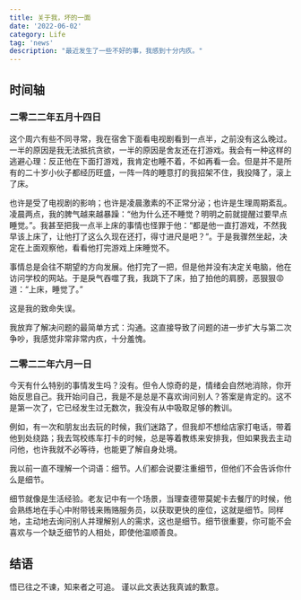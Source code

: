 ```yaml
---
title: 关于我，坏的一面
date: '2022-06-02'
category: Life
tag: 'news'
description: "最近发生了一些不好的事，我感到十分内疚。"
---
```


## 时间轴

### 二零二二年五月十四日

这个周六有些不同寻常，我在宿舍下面看电视剧看到一点半，之前没有这么晚过。一半的原因是我无法抵抗贪欲，一半的原因是舍友还在打游戏。我会有一种这样的逃避心理：反正他在下面打游戏，我肯定也睡不着，不如再看一会。但是并不是所有的二十岁小伙子都经历旺盛，一阵一阵的睡意打的我招架不住，我投降了，滚上了床。

也许是受了电视剧的影响；也许是凌晨激素的不正常分泌；也许是生理周期紊乱。凌晨两点，我的脾气越来越暴躁：“他为什么还不睡觉？明明之前就提醒过要早点睡觉。”。我甚至把我一点半上床的事情也怪罪于他：“都是他一直打游戏，不然我早该上床了，让他打了这么久现在还打，得寸进尺是吧？”。于是我骤然坐起，决定在上面观察他，看看他打完游戏上床睡觉不。

事情总是会往不期望的方向发展。他打完了一把，但是他并没有决定关电脑，他在访问学校的网站。于是戾气吞噬了我，我跳下了床，拍了拍他的肩膀，恶狠狠😡道：“上床，睡觉了。”

这是我的致命失误。

我放弃了解决问题的最简单方式：沟通。这直接导致了问题的进一步扩大与第二次争吵，我感觉非常非常内疚，十分羞愧。

### 二零二二年六月一日

今天有什么特别的事情发生吗？没有。但令人惊奇的是，情绪会自然地消除，你开始反思自己。我开始问自己，我是不是总是不喜欢询问别人？答案是肯定的。这不是第一次了，它已经发生过无数次，我没有从中吸取足够的教训。

例如，有一次和朋友出去玩的时候，我们迷路了，但我却不想给店家打电话，带着他到处绕路；我去驾校练车打卡的时候，总是等着教练来安排我，但如果我去主动问他，也许我就不必等待，也能更了解自身处境。

我以前一直不理解一个词语：细节。人们都会说要注重细节，但他们不会告诉你什么是细节。

细节就像是生活经验。老友记中有一个场景，当理查德带莫妮卡去餐厅的时候，他会熟练地在手心中附带钱来贿赂服务员，以获取更快的座位，这就是细节。同样地，主动地去询问别人并理解别人的需求，这也是细节。细节很重要，你可能不会喜欢与一个缺乏细节的人相处，即使他温顺善良。

## 结语

悟已往之不谏，知来者之可追。
谨以此文表达我真诚的歉意。
